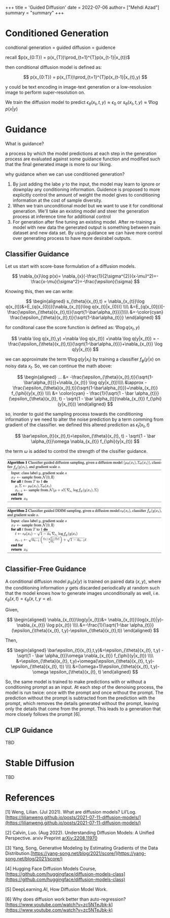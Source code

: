 +++
title = 'Guided Diffusion'
date = 2022-07-06
author= ["Mehdi Azad"]
summary = "summary"
+++


# Conditioned Generation

condtional generation =  guided diffusion = guidence

recall $p(x_{0:T}) = p(x_{T})\prod_{t=1}^{T}p(x_{t-1}|x_{t})$

then conditional diffusion model is defined as: 

$$
p(x_{0:T}) = p(x_{T})\prod_{t=1}^{T}p(x_{t-1}|x_{t},y)
$$

y could be text encoding in image-text generation or a low-resolusion image to perform super-resolution on. 

We train the diffusion model to predict $\epsilon_{\theta}(x_{t},t,y) \approx \epsilon_{0}$ or $s_{\theta}(x_{t},t,y) \approx \nabla \log p(x|y)$

# Guidance

What is guidance?

a process by which the model predictions at each step in the generation process are evaluated against some guidance function and modified such that the final generated image is more to our liking.

why guidance when we can use conditioned generation?

1. By just adding the labe $y$ to the input, the model may learn to ignore or downplay any conditioning information. Guidence is proposed to more explicitly control the amount of weight the model gives to conditioning information at the cost of sample diversity. 
2. When we train unconditional model but we want to use it for conditional generation. We'll take an existing model and steer the generation process at inference time for additional control
3. For generation after fine tuning an existing model. After re-training a model with new data the generated output is something between main dataset and new data set. By using guidance we can have more control over generating process to have more desirabel outputs.

## Classifier Guidance

Let us start with score-base formulation of a diffusion models. 

$$
\nabla_{x}\log p(x)= \nabla_{x}(-\frac{1}{2\sigma^{2}}(x-\mu)^2)=-\frac{x-\mu}{\sigma^2}=-\frac{\epsilon}{\sigma}
$$

Knowing this, then we can write: 

$$
\begin{aligned}
s_{\theta}(x_{t},t) = \nabla_{x_{t}}\log q(x_{t})&=E_{q(x_{0})}[\nabla_{x_{t}}\log q(x_{t}|x_{0})] \\\\
&=E_{q(x_{0})}[-\frac{\epsilon_{\theta}(x_{t},t)}{\sqrt{1-\bar\alpha_{t}}}]\\\\
&=-\color{cyan} \frac{\epsilon_{\theta}(x_{t},t)}{\sqrt{1-\bar\alpha_{t}}}
\end{aligned}
$$

for conditonal case the score function is defined as: $\nabla \log q(x_{t},y)$

$$
\nabla \log q(x_{t},y) =\nabla \log q(x_{t}) +\nabla \log q(y|x_{t}) = -\frac{\epsilon_{\theta}(x_{t},t)}{\sqrt{1-\bar\alpha_{t}}}+\nabla_{x_{t}} \log q(y|x_{t})
$$

we can approximate the term $\nabla \log q(y|x_{t})$ by training a classifier $f_{\phi}(y|x)$ on noisy data $x_{t}$. So, we can continue the math above:

 

$$
\begin{aligned}
... &= -\frac{\epsilon_{\theta}(x_{t},t)}{\sqrt{1-\bar\alpha_{t}}}+\nabla_{x_{t}} \log q(y|x_{t})\\\\
 &\approx -\frac{\epsilon_{\theta}(x_{t},t)}{\sqrt{1-\bar\alpha_{t}}}+\nabla_{x_{t}} f_{\phi}(y|x_{t}) \\\\
&= \color{cyan} - \frac{1}{\sqrt{1 - \bar \alpha_{t}}}(\epsilon_{\theta}(x_{t}, t) -  \sqrt{1 - \bar \alpha_{t}}\nabla_{x_{t}} f_{\phi}(y|x_{t}))
\end{aligned}
$$

so, inorder to guid the sampling process towards the conditioning information y we need to alter the noise prediction by a term comming from gradient of the classifier. we defined this altered prediction as $\bar\epsilon_{t}(x_{t},t)$

$$
\bar\epsilon_{t}(x_{t},t)=\epsilon_{\theta}(x_{t}, t) -  \sqrt{1 - \bar \alpha_{t}}\omega \nabla_{x_{t}} f_{\phi}(y|x_{t})
$$

the term $\omega$ is added to control the strength of the clssifier guidance. 

![guidance](./guidance.png)


## Classifier-Free Guidance

A conditional diffusion model $p_{\theta}(x|y)$ is trained on paired data $(x,y)$, where the conditioning information $y$ gets discarded periodically at random such that the model knows how to generate images unconditionally as well, i.e. $\epsilon_{\theta}(x, t) = \epsilon_{\theta}(x, t, y=\varnothing)$. 

Given,

$$
\begin{aligned}
\nabla_{x_{t}}\log(y|x_{t})&= \nabla_{x_{t}}\log(x_{t}|y)- \nabla_{x_{t}} \log p(x_{t}) \\\\
&=-\frac{1}{\sqrt{1-\bar \alpha_{t}}}(\epsilon_{\theta}(x_{t}, t,y)-\epsilon_{\theta}(x_{t},t))
\end{aligned}
$$

Then,

$$
\begin{aligned}
\bar\epsilon_{t}(x_{t},t,y)&=\epsilon_{\theta}(x_{t}, t,y) -  \sqrt{1 - \bar \alpha_{t}}\omega \nabla_{x_{t}} f_{\phi}(y|x_{t}) \\\\
&=\epsilon_{\theta}(x_{t}, t,y)+\omega(\epsilon_{\theta}(x_{t}, t,y)-\epsilon_{\theta}(x_{t}, t)) \\\\
&=(\omega+1)\epsilon_{\theta}(x_{t}, t,y)-\omega \epsilon_{\theta}(x_{t}, t)
\end{aligned}
$$

So, the same model is trained to make predictions with or without a conditioning prompt as an input. At each step of the denoising process, the model is run twice: once with the prompt and once without the prompt. The prediction without the prompt is subtracted from the prediction with the prompt, which removes the details generated without the prompt, leaving only the details that come from the prompt. This leads to a generation that more closely follows the prompt [6]. 

## CLIP Guidance

TBD


# Stable Diffusion

TBD



<!-- # Summary

Diffusion models are a type of generative model that learn to denoise images by iteratively applying a random diffusion process. The model is trained to predict the original image from the noisy output of the diffusion process. The intuition and math behind diffusion models are explained, including the different interpretations of the reverse process, training a diffusion model, and conditioned generation. Guidance methods, including classifier guidance and CLIP guidance, are also discussed. Stable diffusion is introduced as a way to improve the stability of the diffusion process during training. -->

# References

[1] Weng, Lilian. (Jul 2021). What are diffusion models? Lil’Log. [https://lilianweng.github.io/posts/2021-07-11-diffusion-models/](https://lilianweng.github.io/posts/2021-07-11-diffusion-models/)

[2] Calvin, Luo. (Aug 2022). Understanding Diffusion Models: A Unified Perspective. arxiv Preprint [arXiv:2208.11970](https://arxiv.org/abs/2208.11970)

[3] Yang, Song, Generative Modeling by Estimating Gradients of the Data Distribution.[https://yang-song.net/blog/2021/score/](https://yang-song.net/blog/2021/score/)

[4] Hugging Face Diffusion Models Course, [https://github.com/huggingface/diffusion-models-class](https://github.com/huggingface/diffusion-models-class)

[5] DeepLearning.AI, How Diffusion Model Work.

[6] Why does diffusion work better than auto-regression? [https://www.youtube.com/watch?v=zc5NTeJbk-k](https://www.youtube.com/watch?v=zc5NTeJbk-k)